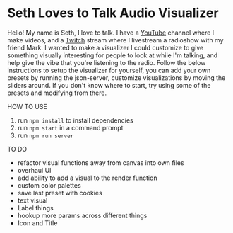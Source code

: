 # Seth Loves to Talk Audio Visualizer

Hello! My name is Seth, I love to talk. I have a [YouTube](https://www.youtube.com/channel/UCHADUjRasSXYua_KZryZgVw) channel where I make videos, and a [Twitch](http://twitch.tv/sethlovestotalk) stream where I livestream a radioshow with my friend Mark. I wanted to make a visualizer I could customize to give something visually interesting for people to look at while I'm talking, and help give the vibe that you're listening to the radio. Follow the below instructions to setup the visualizer for yourself, you can add your own presets by running the json-server, customize visualizations by moving the sliders around. If you don't know where to start, try using some of the presets and modifying from there.

HOW TO USE

1. run `npm install` to install dependencies
2. run `npm start` in a command prompt
3. run `npm run server`


TO DO

- refactor visual functions away from canvas into own files
- overhaul UI
- add ability to add a visual to the render function
- custom color palettes
- save last preset with cookies
- text visual
- Label things
- hookup more params across different things
- Icon and Title
